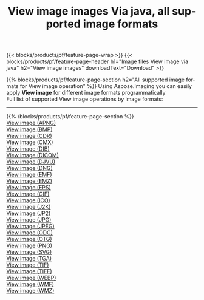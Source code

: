﻿---
title: View image images Via java, all supported image formats 
weight: 3920
url: /java/viewer 
lang: en
langdirlevel: 2
locales: zh-hans,ja,it,ru,de,es,fr,nl,id,lt,pl,pt,vi,tr,ko,zh-hant,ar,hi,th,sv,cs,uk,he
description: Using Aspose.Imaging you can easily View image images Via java
---

{{< blocks/products/pf/feature-page-wrap >}}
{{< blocks/products/pf/feature-page-header h1="Image files View image via java" h2="View image images" downloadText="Download" >}}


{{% blocks/products/pf/feature-page-section  h2="All supported image formats for View image operation" %}}
Using Aspose.Imaging you can easily apply **View image** for different image formats programmatically
<br/>
Full list of supported View image operations by image formats:
<hr/>
{{% /blocks/products/pf/feature-page-section %}}
<div class="container-fluid productfamilypage bg-gray">
    <div class="convertypes bg-gray agp-content section">
        <div class="container">
		<div class="row other-converters">
		    <div class='col-md-2 other-converter remove-lp remove-rp'><a href="/imaging/java/viewer/apng" >View image (APNG)</a></div><div class='col-md-2 other-converter remove-lp remove-rp'><a href="/imaging/java/viewer/bmp" >View image (BMP)</a></div><div class='col-md-2 other-converter remove-lp remove-rp'><a href="/imaging/java/viewer/cdr" >View image (CDR)</a></div><div class='col-md-2 other-converter remove-lp remove-rp'><a href="/imaging/java/viewer/cmx" >View image (CMX)</a></div><div class='col-md-2 other-converter remove-lp remove-rp'><a href="/imaging/java/viewer/dib" >View image (DIB)</a></div><div class='col-md-2 other-converter remove-lp remove-rp'><a href="/imaging/java/viewer/dicom" >View image (DICOM)</a></div><div class='col-md-2 other-converter remove-lp remove-rp'><a href="/imaging/java/viewer/djvu" >View image (DJVU)</a></div><div class='col-md-2 other-converter remove-lp remove-rp'><a href="/imaging/java/viewer/dng" >View image (DNG)</a></div><div class='col-md-2 other-converter remove-lp remove-rp'><a href="/imaging/java/viewer/emf" >View image (EMF)</a></div><div class='col-md-2 other-converter remove-lp remove-rp'><a href="/imaging/java/viewer/emz" >View image (EMZ)</a></div><div class='col-md-2 other-converter remove-lp remove-rp'><a href="/imaging/java/viewer/eps" >View image (EPS)</a></div><div class='col-md-2 other-converter remove-lp remove-rp'><a href="/imaging/java/viewer/gif" >View image (GIF)</a></div><div class='col-md-2 other-converter remove-lp remove-rp'><a href="/imaging/java/viewer/ico" >View image (ICO)</a></div><div class='col-md-2 other-converter remove-lp remove-rp'><a href="/imaging/java/viewer/j2k" >View image (J2K)</a></div><div class='col-md-2 other-converter remove-lp remove-rp'><a href="/imaging/java/viewer/jp2" >View image (JP2)</a></div><div class='col-md-2 other-converter remove-lp remove-rp'><a href="/imaging/java/viewer/jpg" >View image (JPG)</a></div><div class='col-md-2 other-converter remove-lp remove-rp'><a href="/imaging/java/viewer/jpeg" >View image (JPEG)</a></div><div class='col-md-2 other-converter remove-lp remove-rp'><a href="/imaging/java/viewer/odg" >View image (ODG)</a></div><div class='col-md-2 other-converter remove-lp remove-rp'><a href="/imaging/java/viewer/otg" >View image (OTG)</a></div><div class='col-md-2 other-converter remove-lp remove-rp'><a href="/imaging/java/viewer/png" >View image (PNG)</a></div><div class='col-md-2 other-converter remove-lp remove-rp'><a href="/imaging/java/viewer/svg" >View image (SVG)</a></div><div class='col-md-2 other-converter remove-lp remove-rp'><a href="/imaging/java/viewer/tga" >View image (TGA)</a></div><div class='col-md-2 other-converter remove-lp remove-rp'><a href="/imaging/java/viewer/tif" >View image (TIF)</a></div><div class='col-md-2 other-converter remove-lp remove-rp'><a href="/imaging/java/viewer/tiff" >View image (TIFF)</a></div><div class='col-md-2 other-converter remove-lp remove-rp'><a href="/imaging/java/viewer/webp" >View image (WEBP)</a></div><div class='col-md-2 other-converter remove-lp remove-rp'><a href="/imaging/java/viewer/wmf" >View image (WMF)</a></div><div class='col-md-2 other-converter remove-lp remove-rp'><a href="/imaging/java/viewer/wmz" >View image (WMZ)</a></div>
                </div>
        </div>
    </div>
</div>
<br/>
